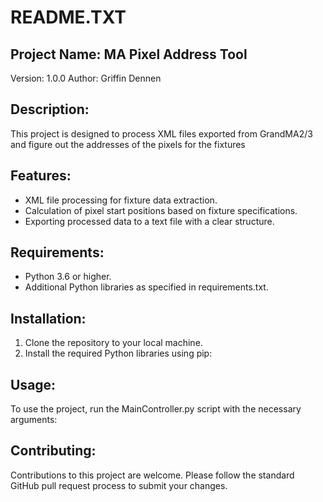 README.TXT
==========
Project Name: MA Pixel Address Tool
---------------------------------------------------
Version: 1.0.0
Author: Griffin Dennen

Description:
------------
This project is designed to process XML files exported from GrandMA2/3 and figure out the addresses of the pixels for the fixtures

Features:
---------
- XML file processing for fixture data extraction.
- Calculation of pixel start positions based on fixture specifications.
- Exporting processed data to a text file with a clear structure.

Requirements:
-------------
- Python 3.6 or higher.
- Additional Python libraries as specified in requirements.txt.

Installation:
-------------
1. Clone the repository to your local machine.
2. Install the required Python libraries using pip:

Usage:
------
To use the project, run the MainController.py script with the necessary arguments:


Contributing:
-------------
Contributions to this project are welcome. Please follow the standard GitHub pull request process to submit your changes.
